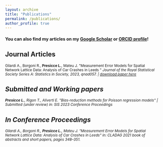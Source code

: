 ```yaml
---
layout: archive
title: "Publications"
permalink: /publications/
author_profile: true
---
```


#### You can also find my articles on my [Google Scholar](https://scholar.google.com/citations?user=ib6pbCMAAAAJ&hl=it) or [ORCID profile](https://orcid.org/0009-0005-7062-3523)!

## Journal Articles

<sub>Gilardi A., Borgoni R., <b>Presicce L.</b>, Mateu J. &quot;Measurement Error Models for Spatial Network Lattice Data: Analysis of Car Crashes in Leeds &quot; <i>Journal of the Royal Statistical Society Series A: Statistics in Society<i/>, 2023, qnad057. | [download paper here](https://academic.oup.com/jrsssa/advance-article/doi/10.1093/jrsssa/qnad057/7146735?login=true)

## Submitted and Working papers

<sub><b>Presicce L.</b>, Rigon T., Aliverti E. &quot;Bias-reduction methods for Poisson regression models&quot; | Submitted (under review) in: <i>SIS 2023 Conference Proceedings<i/>

## In Conference Proceedings

<sub>Gilardi A., Borgoni R., <b>Presicce L.</b>, Mateu J. &quot;Measurement Error Models for Spatial Network Lattice Data: Analysis of Car Crashes in Leeds&quot; in: <i>CLADAG 2021 book of abstracts and short papers<i/>, pages 348–351.

<!---  
[paper](https://www.aclweb.org/anthology/2021.hackashop-1.19.pdf) |
[slides](https://myrthereuver.github.io/talks/Slides_ArgMiningstance.pdf)  |
[poster](https://myrthereuver.github.io/talks/MattisReuver_HackathonReport%20(6).pdf) |
[code/demo](https://github.com/myrthereuver/Hackathon_MediaComments/blob/main/Hackathon_comments_script.ipynb)</sub>
--->
